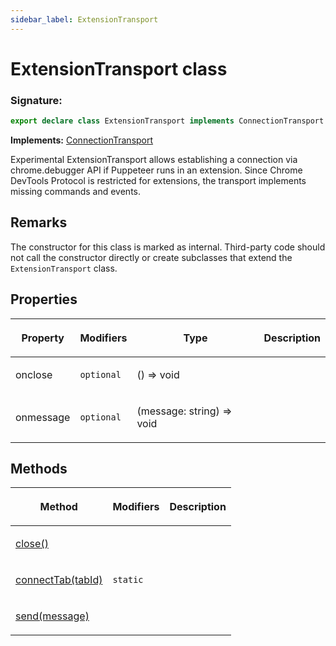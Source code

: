 ```yaml
---
sidebar_label: ExtensionTransport
---
```


# ExtensionTransport class

### Signature:

```typescript
export declare class ExtensionTransport implements ConnectionTransport
```

**Implements:** [ConnectionTransport](./puppeteer.connectiontransport.md)

Experimental ExtensionTransport allows establishing a connection via chrome.debugger API if Puppeteer runs in an extension. Since Chrome DevTools Protocol is restricted for extensions, the transport implements missing commands and events.

## Remarks

The constructor for this class is marked as internal. Third-party code should not call the constructor directly or create subclasses that extend the `ExtensionTransport` class.

## Properties

<table><thead><tr><th>

Property

</th><th>

Modifiers

</th><th>

Type

</th><th>

Description

</th></tr></thead>
<tbody><tr><td>

<span id="onclose">onclose</span>

</td><td>

`optional`

</td><td>

() =&gt; void

</td><td>

</td></tr>
<tr><td>

<span id="onmessage">onmessage</span>

</td><td>

`optional`

</td><td>

(message: string) =&gt; void

</td><td>

</td></tr>
</tbody></table>

## Methods

<table><thead><tr><th>

Method

</th><th>

Modifiers

</th><th>

Description

</th></tr></thead>
<tbody><tr><td>

<span id="close">[close()](./puppeteer.extensiontransport.close.md)</span>

</td><td>

</td><td>

</td></tr>
<tr><td>

<span id="connecttab">[connectTab(tabId)](./puppeteer.extensiontransport.connecttab.md)</span>

</td><td>

`static`

</td><td>

</td></tr>
<tr><td>

<span id="send">[send(message)](./puppeteer.extensiontransport.send.md)</span>

</td><td>

</td><td>

</td></tr>
</tbody></table>
